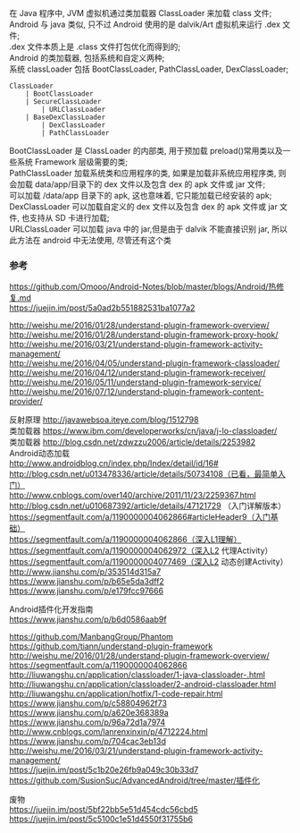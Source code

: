 在 Java 程序中, JVM 虚拟机通过类加载器 ClassLoader 来加载 class 文件;  
Android 与 java 类似, 只不过 Android 使用的是 dalvik/Art 虚拟机来运行 .dex 文件;  
.dex 文件本质上是 .class 文件打包优化而得到的;  
Android 的类加载器, 包括系统和自定义两种;   
系统 classLoader 包括 BootClassLoader, PathClassLoader, DexClassLoader;  
```
ClassLoader  
    | BootClassLoader  
    | SecureClassLoader  
        | URLClassLoader  
    | BaseDexClassLoader  
        | DexClassLoader  
        | PathClassLoader  
```
BootClassLoader 是 ClassLoader 的内部类, 用于预加载 preload()常用类以及一些系统 Framework 层级需要的类;  
PathClassLoader 加载系统类和应用程序的类, 如果是加载非系统应用程序类, 则会加载 data/app/目录下的 dex 文件以及包含 dex 的 apk 文件或 jar 文件;  
    可以加载 /data/app 目录下的 apk, 这也意味着, 它只能加载已经安装的 apk;   
DexClassLoader 可以加载自定义的 dex 文件以及包含 dex 的 apk 文件或 jar 文件, 也支持从 SD 卡进行加载;  
URLClassLoader 可以加载 java 中的 jar,但是由于 dalvik 不能直接识别 jar, 所以此方法在 android 中无法使用, 尽管还有这个类  


### 参考  
https://github.com/Omooo/Android-Notes/blob/master/blogs/Android/热修复.md   
https://juejin.im/post/5a0ad2b551882531ba1077a2  

http://weishu.me/2016/01/28/understand-plugin-framework-overview/  
http://weishu.me/2016/01/28/understand-plugin-framework-proxy-hook/  
http://weishu.me/2016/03/21/understand-plugin-framework-activity-management/  
http://weishu.me/2016/04/05/understand-plugin-framework-classloader/  
http://weishu.me/2016/04/12/understand-plugin-framework-receiver/  
http://weishu.me/2016/05/11/understand-plugin-framework-service/  
http://weishu.me/2016/07/12/understand-plugin-framework-content-provider/  

反射原理  http://javawebsoa.iteye.com/blog/1512798  
类加载器  https://www.ibm.com/developerworks/cn/java/j-lo-classloader/  
类加载器  http://blog.csdn.net/zdwzzu2006/article/details/2253982  
Android动态加载   
http://www.androidblog.cn/index.php/Index/detail/id/16#  
http://blog.csdn.net/u013478336/article/details/50734108（已看，最简单入门）  
http://www.cnblogs.com/over140/archive/2011/11/23/2259367.html  
http://blog.csdn.net/u010687392/article/details/47121729  （入门详解版本）  
https://segmentfault.com/a/1190000004062866#articleHeader9（入门基础）  
https://segmentfault.com/a/1190000004062866（深入L1理解）  
https://segmentfault.com/a/1190000004062972（深入L2 代理Activity）  
https://segmentfault.com/a/1190000004077469（深入L2 动态创建Activity）  
http://www.jianshu.com/p/353514d315a7  
https://www.jianshu.com/p/b65e5da3dff2  
https://www.jianshu.com/p/e179fcc97666  

Android插件化开发指南  
https://www.jianshu.com/p/b6d0586aab9f  

https://github.com/ManbangGroup/Phantom  
https://github.com/tiann/understand-plugin-framework  
http://weishu.me/2016/01/28/understand-plugin-framework-overview/  
https://segmentfault.com/a/1190000004062866  
http://liuwangshu.cn/application/classloader/1-java-classloader-.html  
http://liuwangshu.cn/application/classloader/2-android-classloader.html
http://liuwangshu.cn/application/hotfix/1-code-repair.html  
https://www.jianshu.com/p/c58804962f73  
https://www.jianshu.com/p/a620e368389a  
https://www.jianshu.com/p/96a72d1a7974  
http://www.cnblogs.com/lanrenxinxin/p/4712224.html  
https://www.jianshu.com/p/704cac3eb13d  
http://weishu.me/2016/03/21/understand-plugin-framework-activity-management/  
https://juejin.im/post/5c1b20e26fb9a049c30b33d7  
https://github.com/SusionSuc/AdvancedAndroid/tree/master/插件化  

废物  
https://juejin.im/post/5bf22bb5e51d454cdc56cbd5   
https://juejin.im/post/5c5100c1e51d4550f31755b6  


